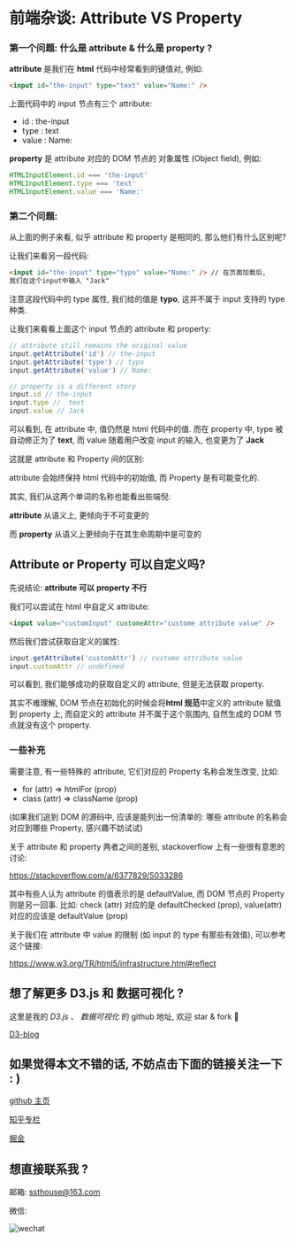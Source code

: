 # 前端杂谈: Attribute VS Property

### 第一个问题: 什么是 attribute & 什么是 property ?

**attribute** 是我们在 **html** 代码中经常看到的键值对, 例如:

```html
<input id="the-input" type="text" value="Name:" />
```

上面代码中的 input 节点有三个 attribute:

- id : the-input
- type : text
- value : Name:

**property** 是 attribute 对应的 DOM 节点的 对象属性 (Object field), 例如:

```javascript
HTMLInputElement.id === 'the-input'
HTMLInputElement.type === 'text'
HTMLInputElement.value === 'Name:'
```

### 第二个问题:

从上面的例子来看, 似乎 attribute 和 property 是相同的, 那么他们有什么区别呢?

让我们来看另一段代码:

```html
<input id="the-input" type="typo" value="Name:" /> // 在页面加载后,
我们在这个input中输入 "Jack"
```

注意这段代码中的 type 属性, 我们给的值是 **typo**, 这并不属于 input 支持的 type 种类.

让我们来看看上面这个 input 节点的 attribute 和 property:

```javascript
// attribute still remains the original value
input.getAttribute('id') // the-input
input.getAttribute('type') // typo
input.getAttribute('value') // Name:

// property is a different story
input.id // the-input
input.type //  text
input.value // Jack
```

可以看到, 在 attribute 中, 值仍然是 html 代码中的值. 而在 property 中, type 被自动修正为了 **text**, 而 value 随着用户改变 input 的输入, 也变更为了 **Jack**

这就是 attribute 和 Property 间的区别:

attribute 会始终保持 html 代码中的初始值, 而 Property 是有可能变化的.

其实, 我们从这两个单词的名称也能看出些端倪:

**attribute** 从语义上, 更倾向于不可变更的

而 **property** 从语义上更倾向于在其生命周期中是可变的

## Attribute or Property 可以自定义吗?

先说结论: **attribute 可以** **property 不行**

我们可以尝试在 html 中自定义 attribute:

```html
<input value="customInput" customeAttr="custome attribute value" />
```

然后我们尝试获取自定义的属性:

```javascript
input.getAttribute('customAttr') // custome attribute value
input.customAttr // undefined
```

可以看到, 我们能够成功的获取自定义的 attribute, 但是无法获取 property.

其实不难理解, DOM 节点在初始化的时候会将**html 规范**中定义的 attribute 赋值到 property 上, 而自定义的 attribute 并不属于这个氛围内, 自然生成的 DOM 节点就没有这个 property.

### 一些补充

需要注意, 有一些特殊的 attribute, 它们对应的 Property 名称会发生改变, 比如:

- for (attr) => htmlFor (prop)
- class (attr) => className (prop)

(如果我们追到 DOM 的源码中, 应该是能列出一份清单的: 哪些 attribute 的名称会对应到哪些 Property, 感兴趣不妨试试)

关于 attribute 和 property 两者之间的差别, stackoverflow 上有一些很有意思的讨论:

https://stackoverflow.com/a/6377829/5033286

其中有些人认为 attribute 的值表示的是 defaultValue, 而 DOM 节点的 Property 则是另一回事. 比如: check (attr) 对应的是 defaultChecked (prop), value(attr) 对应的应该是 defaultValue (prop)

关于我们在 attribute 中 value 的限制 (如 input 的 type 有那些有效值), 可以参考这个链接:

https://www.w3.org/TR/html5/infrastructure.html#reflect



## 想了解更多 D3.js 和 数据可视化 ?

这里是我的 _D3.js_ 、 _数据可视化_ 的 github 地址, 欢迎 star & fork :tada:

[D3-blog](https://github.com/ssthouse/d3-blog)

## 如果觉得本文不错的话, 不妨点击下面的链接关注一下 : )

[github 主页](https://github.com/ssthouse)

[知乎专栏](https://zhuanlan.zhihu.com/c_196857379)

[掘金](https://juejin.im/user/57bc46c8efa631005a891573/posts)

## 想直接联系我 ?

邮箱: ssthouse@163.com

微信:

![wechat](https://github.com/ssthouse/d3-blog/raw/master/img/QR_300px.png)